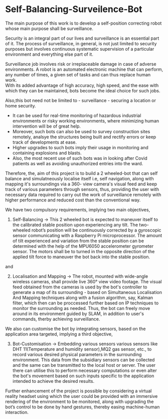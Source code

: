 # Self-Balancing-Surveilence-Bot

The main purpose of this work is to develop a self-position correcting robot whose main purpose shall be surveillance.

Security is an integral part of our lives and surveillance is an essential part of it. 
The process of surveillance, in general, is not just limited to security purposes but involves continuous systematic supervision of a particular environment and everything else part of it. 

Surveillance job involves risk or irreplaceable damage in case of adverse environments.
A robot is an automated electronic machine that can perform, any number of times, a given set of tasks and can thus replace human work.  
With its added advantage of high accuracy, high speed, and the ease with which they can be maintained, bots become the ideal choice for such jobs.

Also,this bot need not be limited to - surveillance - securing a location or home security. 
- It can be used for real-time monitoring of  hazardous industrial environments or risky working environments, 
where minimizing human intervention will be of great help. 
- Moreover, such bots can also be used to survey construction sites remotely, analsye the structures being built
and rectify errors or keep track of developments at ease. 
- Higher upgrades to such bots imply their usage in monitoring and containing explosions and blasts.
- Also, the most recent use of such bots was in looking after Covid patients as well as avoiding unauthorized entries into the ward. 


Therefore, the, aim of this project is to build a 2 wheeled-bot that can self balance and simulatneously localise itself i.e, self navigation, along with mapping it's
surroundings via a 360- view camera's visual feed and keep track of various parameters through sensors, thus, providing the user with necessary data required to carry out the
work of surveillance remotely with higher performance and reduced cost than the conventional way.


We have two compulsory requirements, implying two main objectives,

1) Self-Balancing
 -> This 2 wheeled bot is expected to maneuver itself to the calibrated stable position upon experiencing any tilt.
The two-wheeled robot’s position will be continuously corrected by a gyroscopic sensor communicating with a Raspberry Pi microprocessor.
The amount of tilt experienced and variation from the stable position can be determined with the help of the MPU6050 accelerometer gyrometer sensor. 
The motors shall be to turned in the opposite direction of the applied tilt force to maneuver the bot back into the stable position.

and

2) Localisation and Mapping
 -> The robot, mounted with wide-angle wireless cameras, shall provide live 360° view video footage.
The visual feed obtained from the cameras is used by the bot's controller to generate a map of its surrounding - based on Simultaneous Localisation And Mapping techniques along with a fusion algorithm, say, Kalman filter, which then can be proccessed further based on IP techniques to monitor the surrounding as needed. 
Thus, the bot can freely move around in its environment guided by SLAM, in addition to user's commands, therby achieving surveillance.

We also can customise the bot by integrating sensors, based on the application area targeted, 
implying a third objective,

3) Bot-Customisation
 -> Embedding various sensors various sensors like DHT 11(Temperature and humidity sensor),MQ2 gas sensor, etc., to record various desired physical parameters in the surrounding
 environment. This data from the subsidiary sensors can be collected and the same can be transmitted to the local host or server.
The user there can utilise this to perform necessary computations or even alter the bot's movement based on such inputs specific to the application intended to achieve the
desired results.


Further enhancement of the project is possible by considering a virtual reality headset 
using which the user could be provided with an immersive rendering of the environment to be monitored, 
along with upgrading the bot’s control to be done by hand gestures, thereby easing machine-human interaction.
